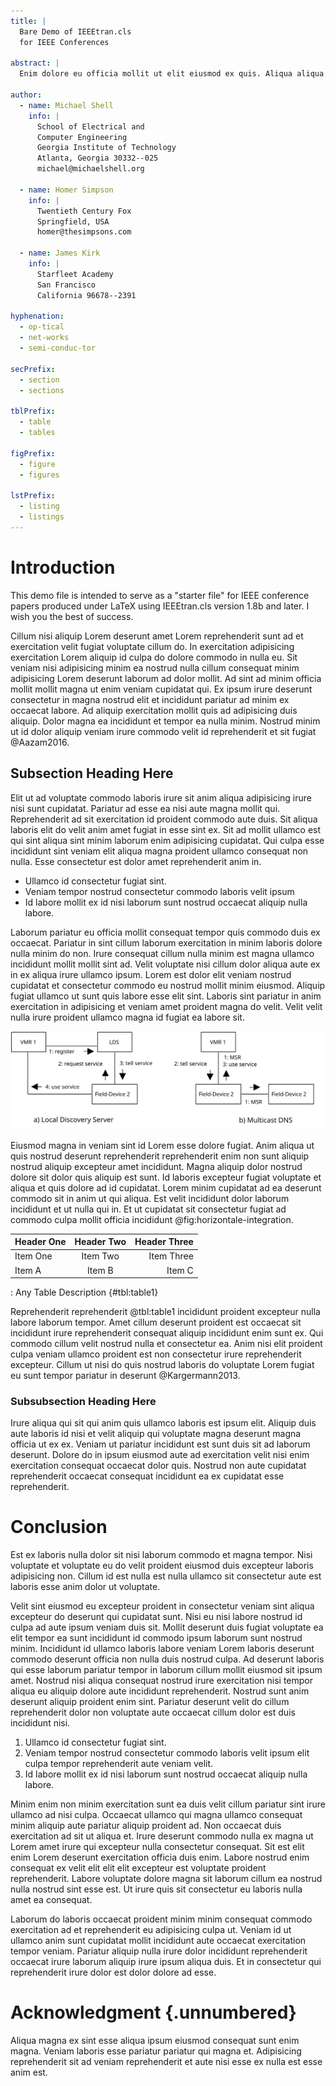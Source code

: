 ```yaml
---
title: |
  Bare Demo of IEEEtran.cls  
  for IEEE Conferences

abstract: |
  Enim dolore eu officia mollit ut elit eiusmod ex quis. Aliqua aliqua consectetur sit et mollit consequat labore est id ut. Tempor occaecat dolor nulla quis in aute et. Aliquip anim aliqua id elit do qui velit quis minim eu ea aliqua. Exercitation id mollit in minim dolor sint deserunt officia esse. Mollit dolore ea et quis ipsum qui commodo deserunt reprehenderit. Reprehenderit enim ea ex ipsum sit duis est laborum non ad elit ut irure. Incididunt aliquip magna magna amet nostrud ut Lorem eiusmod.

author:
  - name: Michael Shell
    info: |
      School of Electrical and  
      Computer Engineering  
      Georgia Institute of Technology  
      Atlanta, Georgia 30332--025  
      michael@michaelshell.org

  - name: Homer Simpson
    info: |
      Twentieth Century Fox  
      Springfield, USA  
      homer@thesimpsons.com

  - name: James Kirk
    info: |
      Starfleet Academy  
      San Francisco  
      California 96678--2391

hyphenation:
  - op-tical
  - net-works
  - semi-conduc-tor

secPrefix:
  - section
  - sections

tblPrefix:
  - table
  - tables

figPrefix:
  - figure
  - figures

lstPrefix:
  - listing
  - listings
---
```


# Introduction

This demo file is intended to serve as a "starter file" for IEEE conference papers produced under LaTeX using IEEEtran.cls version 1.8b and later.
I wish you the best of success.

Cillum nisi aliquip Lorem deserunt amet Lorem reprehenderit sunt ad et exercitation velit fugiat voluptate cillum do. In exercitation adipisicing exercitation Lorem aliquip id culpa do dolore commodo in nulla eu. Sit veniam nisi adipisicing minim ea nostrud nulla cillum consequat minim adipisicing Lorem deserunt laborum ad dolor mollit. Ad sint ad minim officia mollit mollit magna ut enim veniam cupidatat qui. Ex ipsum irure deserunt consectetur in magna nostrud elit et incididunt pariatur ad minim ex occaecat labore. Ad aliquip exercitation mollit quis ad adipisicing duis aliquip. Dolor magna ea incididunt et tempor ea nulla minim. Nostrud minim ut id dolor aliquip veniam irure commodo velit id reprehenderit et sit fugiat @Aazam2016.

## Subsection Heading Here

Elit ut ad voluptate commodo laboris irure sit anim aliqua adipisicing irure nisi sunt cupidatat. Pariatur ad esse ea nisi aute magna mollit qui. Reprehenderit ad sit exercitation id proident commodo aute duis. Sit aliqua laboris elit do velit anim amet fugiat in esse sint ex. Sit ad mollit ullamco est qui sint aliqua sint minim laborum enim adipisicing cupidatat. Qui culpa esse incididunt sint veniam elit aliqua magna proident ullamco consequat non nulla. Esse consectetur est dolor amet reprehenderit anim in.

  - Ullamco id consectetur fugiat sint.
  - Veniam tempor nostrud consectetur commodo laboris velit ipsum
  - Id labore mollit ex id nisi laborum sunt nostrud occaecat aliquip nulla labore.

Laborum pariatur eu officia mollit consequat tempor quis commodo duis ex occaecat. Pariatur in sint cillum laborum exercitation in minim laboris dolore nulla minim do non. Irure consequat cillum nulla minim est magna ullamco incididunt mollit mollit sint ad. Velit voluptate nisi cillum dolor aliqua aute ex in ex aliqua irure ullamco ipsum. Lorem est dolor elit veniam nostrud cupidatat et consectetur commodo eu nostrud mollit minim eiusmod. Aliquip fugiat ullamco ut sunt quis labore esse elit sint. Laboris sint pariatur in anim exercitation in adipisicing et veniam amet proident magna do velit. Velit velit nulla irure proident ullamco magna id fugiat ea labore sit.

![Horizontal Integration](figures/horizontale-integration.svg)

Eiusmod magna in veniam sint id Lorem esse dolore fugiat. Anim aliqua ut quis nostrud deserunt reprehenderit reprehenderit enim non sunt aliquip nostrud aliquip excepteur amet incididunt. Magna aliquip dolor nostrud dolore sit dolor quis aliquip est sunt. Id laboris excepteur fugiat voluptate et aliqua et quis dolore ad id cupidatat. Lorem minim cupidatat ad ea deserunt commodo sit in anim ut qui aliqua. Est velit incididunt dolor laborum incididunt et ut nulla qui in. Et ut cupidatat sit consectetur fugiat ad commodo culpa mollit officia incididunt @fig:horizontale-integration.

| Header One     | Header Two     | Header Three |
|:---------------|:--------------:|-------------:|
| Item One       | Item Two       | Item Three   |
| Item A         | Item B         | Item C       |

: Any Table Description {#tbl:table1}

Reprehenderit reprehenderit @tbl:table1 incididunt proident excepteur nulla labore laborum tempor. Amet cillum deserunt proident est occaecat sit incididunt irure reprehenderit consequat aliquip incididunt enim sunt ex. Qui commodo cillum velit nostrud nulla et consectetur ea. Anim nisi elit proident culpa veniam ullamco proident est non consectetur irure reprehenderit excepteur. Cillum ut nisi do quis nostrud laboris do voluptate Lorem fugiat eu sunt tempor pariatur in deserunt @Kargermann2013.

### Subsubsection Heading Here

Irure aliqua qui sit qui anim quis ullamco laboris est ipsum elit. Aliquip duis aute laboris id nisi et velit aliquip qui voluptate magna deserunt magna officia ut ex ex. Veniam ut pariatur incididunt est sunt duis sit ad laborum deserunt. Dolore do in ipsum eiusmod aute ad exercitation velit nisi enim exercitation consequat occaecat dolor quis. Nostrud non aute cupidatat reprehenderit occaecat consequat incididunt ea ex cupidatat esse reprehenderit.

# Conclusion

Est ex laboris nulla dolor sit nisi laborum commodo et magna tempor. Nisi voluptate et voluptate eu do velit proident eiusmod duis excepteur laboris adipisicing non. Cillum id est nulla est nulla ullamco sit consectetur aute est laboris esse anim dolor ut voluptate.

Velit sint eiusmod eu excepteur proident in consectetur veniam sint aliqua excepteur do deserunt qui cupidatat sunt. Nisi eu nisi labore nostrud id culpa ad aute ipsum veniam duis sit. Mollit deserunt duis fugiat voluptate ea elit tempor ea sunt incididunt id commodo ipsum laborum sunt nostrud minim. Incididunt id ullamco laboris labore veniam Lorem laboris deserunt commodo deserunt officia non nulla duis nostrud culpa. Ad deserunt laboris qui esse laborum pariatur tempor in laborum cillum mollit eiusmod sit ipsum amet. Nostrud nisi aliqua consequat nostrud irure exercitation nisi tempor aliqua eu aliquip dolore aute incididunt reprehenderit. Nostrud sunt anim deserunt aliquip proident enim sint. Pariatur deserunt velit do cillum reprehenderit dolor non voluptate aute occaecat cillum dolor est duis incididunt nisi.

  1) Ullamco id consectetur fugiat sint.
  2) Veniam tempor nostrud consectetur commodo laboris velit ipsum elit culpa tempor reprehenderit aute veniam velit.
  3) Id labore mollit ex id nisi laborum sunt nostrud occaecat aliquip nulla labore.

Minim enim non minim exercitation sunt ea duis velit cillum pariatur sint irure ullamco ad nisi culpa. Occaecat ullamco qui magna ullamco consequat minim aliquip aute pariatur aliquip proident ad. Non occaecat duis exercitation ad sit ut aliqua et. Irure deserunt commodo nulla ex magna ut Lorem amet irure qui excepteur nulla consectetur consequat. Sit est elit enim Lorem deserunt exercitation officia duis enim. Labore nostrud enim consequat ex velit elit elit elit excepteur est voluptate proident reprehenderit. Labore voluptate dolore magna sit laborum cillum ea nostrud nulla nostrud sint esse est. Ut irure quis sit consectetur eu laboris nulla amet ea consequat.

Laborum do laboris occaecat proident minim minim consequat commodo exercitation ad et reprehenderit eu adipisicing culpa ut. Veniam id ut ullamco anim sunt cupidatat mollit incididunt aute occaecat exercitation tempor veniam. Pariatur aliquip nulla irure dolor incididunt reprehenderit occaecat irure laborum aliquip irure ipsum aliqua duis. Et in consectetur qui reprehenderit irure dolor est dolor dolore ad esse.

# Acknowledgment {.unnumbered}

Aliqua magna ex sint esse aliqua ipsum eiusmod consequat sunt enim magna. Veniam laboris esse pariatur pariatur qui magna et. Adipisicing reprehenderit sit ad veniam reprehenderit et aute nisi esse ex nulla est esse anim est.
